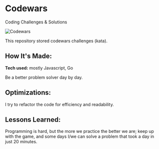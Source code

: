 # Codewars
Coding Challenges &amp; Solutions

![Codewars](https://github.r2v.ch/codewars?user=vnsonvo&name=true&top_languages=true&stroke=%23BB432C)

This repository stored codewars challenges (kata).

## How It's Made:

**Tech used:** mostly Javascript, Go

Be a better problem solver day by day.

## Optimizations:

I try to refactor the code for efficiency and readability. 

## Lessons Learned:

Programming is hard, but the more we practice the better we are; keep up with the game, and some days I/we can solve a problem that took a day in just 20 minutes.
